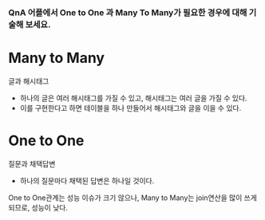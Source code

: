 ### QnA 어플에서 One to One 과 Many To Many가 필요한 경우에 대해 기술해 보세요.

# Many to Many

글과 해시태그 
 - 하나의 글은 여러 해시태그를 가질 수 있고, 해시태그는 여러 글을 가질 수 있다.
 - 이를 구현한다고 하면 테이블을 하나 만들어서 해시태그와 글을 이을 수 있다.


# One to One
질문과 채택답변
 - 하나의 질문마다 채택된 답변은 하나일 것이다.
 
 One to One관계는 성능 이슈가 크기 않으나, Many to Many는 join연산을 많이 쓰게 되므로, 성능이 낮다.
